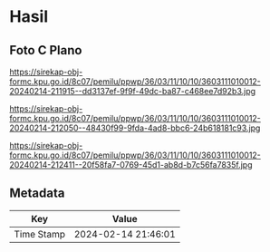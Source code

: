 # Hasil

## Foto C Plano

https://sirekap-obj-formc.kpu.go.id/8c07/pemilu/ppwp/36/03/11/10/10/3603111010012-20240214-211915--dd3137ef-9f9f-49dc-ba87-c468ee7d92b3.jpg

https://sirekap-obj-formc.kpu.go.id/8c07/pemilu/ppwp/36/03/11/10/10/3603111010012-20240214-212050--48430f99-9fda-4ad8-bbc6-24b618181c93.jpg

https://sirekap-obj-formc.kpu.go.id/8c07/pemilu/ppwp/36/03/11/10/10/3603111010012-20240214-212411--20f58fa7-0769-45d1-ab8d-b7c56fa7835f.jpg


## Metadata

| Key        | Value               |
| ---------- | ------------------- |
| Time Stamp | 2024-02-14 21:46:01 |



